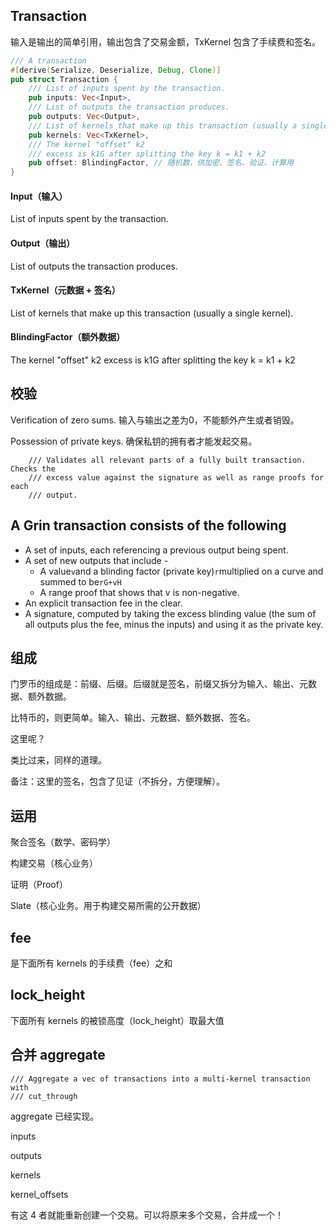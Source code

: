 ## Transaction

输入是输出的简单引用，输出包含了交易金额，TxKernel 包含了手续费和签名。

```rust
/// A transaction
#[derive(Serialize, Deserialize, Debug, Clone)]
pub struct Transaction {
    /// List of inputs spent by the transaction.
    pub inputs: Vec<Input>,
    /// List of outputs the transaction produces.
    pub outputs: Vec<Output>,
    /// List of kernels that make up this transaction (usually a single kernel).
    pub kernels: Vec<TxKernel>,
    /// The kernel "offset" k2
    /// excess is k1G after splitting the key k = k1 + k2
    pub offset: BlindingFactor, // 随机数，供加密、签名、验证、计算用
}
```

#### Input（输入）

List of inputs spent by the transaction.

#### Output（输出）

List of outputs the transaction produces.

#### TxKernel（元数据 + 签名）

List of kernels that make up this transaction \(usually a single kernel\).

#### BlindingFactor（额外数据）

The kernel "offset" k2 excess is k1G after splitting the key k = k1 + k2

## 校验

Verification of zero sums. 输入与输出之差为0，不能额外产生或者销毁。

Possession of private keys. 确保私钥的拥有者才能发起交易。

```
    /// Validates all relevant parts of a fully built transaction. Checks the
    /// excess value against the signature as well as range proofs for each
    /// output.
```

## A Grin transaction consists of the following

* A set of inputs, each referencing a previous output being spent.
* A set of new outputs that include -
  * A value`v`and a blinding factor \(private key\)`r`multiplied on a curve and summed to be`rG+vH`
  * A range proof that shows that v is non-negative.
* An explicit transaction fee in the clear.
* A signature, computed by taking the excess blinding value \(the sum of all outputs plus the fee, minus the inputs\) and using it as the private key.

## 组成

门罗币的组成是：前缀、后缀。后缀就是签名，前缀又拆分为输入、输出、元数据、额外数据。

比特币的，则更简单。输入、输出、元数据、额外数据、签名。

这里呢？

类比过来，同样的道理。

备注：这里的签名，包含了见证（不拆分，方便理解）。

## 运用

聚合签名（数学、密码学）

构建交易（核心业务）

证明（Proof）

Slate（核心业务。用于构建交易所需的公开数据）

## fee

是下面所有 kernels 的手续费（fee）之和

## lock\_height

下面所有 kernels 的被锁高度（lock\_height）取最大值

## 合并 aggregate

```
/// Aggregate a vec of transactions into a multi-kernel transaction with
/// cut_through
```

aggregate 已经实现。

inputs

outputs

kernels

kernel\_offsets

有这 4 者就能重新创建一个交易。可以将原来多个交易，合并成一个！



